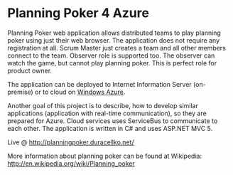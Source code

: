 # Planning Poker 4 Azure

Planning Poker web application allows distributed teams to play planning poker using just their web browser. The application does not require any registration at all. Scrum Master just creates a team and all other members connect to the team. Observer role is supported too. The observer can watch the game, but cannot play planning poker. This is perfect role for product owner.

The application can be deployed to Internet Information Server (on-premise) or to cloud on [Windows Azure](http://www.windowsazure.com).

Another goal of this project is to describe, how to develop similar applications (application with real-time communication), so they are prepared for Azure. Cloud services uses ServiceBus to communicate to each other. The application is written in C# and uses ASP.NET MVC 5.

Live @ http://planningpoker.duracellko.net/

More information about planning poker can be found at Wikipedia: http://en.wikipedia.org/wiki/Planning_poker
